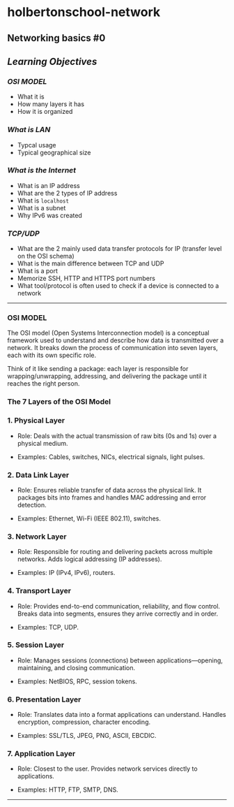 # holbertonschool-network
## Networking basics #0

## *Learning Objectives*

### *OSI MODEL*
* What it is
* How many layers it has
* How it is organized

### *What is LAN*
* Typcal usage
* Typical geographical size

### *What is the Internet*
* What is an IP address
* What are the 2 types of IP address
* What is `localhost`
* What is a subnet
* Why IPv6 was created

### *TCP/UDP*
* What are the 2 mainly used data transfer protocols for IP (transfer level on the OSI schema)
* What is the main difference between TCP and UDP
* What is a port
* Memorize SSH, HTTP and HTTPS port numbers
* What tool/protocol is often used to check if a device is connected to a network

___

### OSI MODEL
The OSI model (Open Systems Interconnection model) is a conceptual framework used to understand and describe how data is transmitted over a network. It breaks down the process of communication into seven layers, each with its own specific role.

Think of it like sending a package: each layer is responsible for wrapping/unwrapping, addressing, and delivering the package until it reaches the right person.

### The 7 Layers of the OSI Model

### 1. Physical Layer

- Role: Deals with the actual transmission of raw bits (0s and 1s) over a physical medium.

- Examples: Cables, switches, NICs, electrical signals, light pulses.

### 2. Data Link Layer

- Role: Ensures reliable transfer of data across the physical link. It packages bits into frames and handles MAC addressing and error detection.

- Examples: Ethernet, Wi-Fi (IEEE 802.11), switches.

### 3. Network Layer

- Role: Responsible for routing and delivering packets across multiple networks. Adds logical addressing (IP addresses).

- Examples: IP (IPv4, IPv6), routers.

###  4. Transport Layer

- Role: Provides end-to-end communication, reliability, and flow control. Breaks data into segments, ensures they arrive correctly and in order.

- Examples: TCP, UDP.

### 5. Session Layer

- Role: Manages sessions (connections) between applications—opening, maintaining, and closing communication.

- Examples: NetBIOS, RPC, session tokens.

### 6. Presentation Layer

- Role: Translates data into a format applications can understand. Handles encryption, compression, character encoding.

- Examples: SSL/TLS, JPEG, PNG, ASCII, EBCDIC.

### 7. Application Layer

- Role: Closest to the user. Provides network services directly to applications.

- Examples: HTTP, FTP, SMTP, DNS.
___
